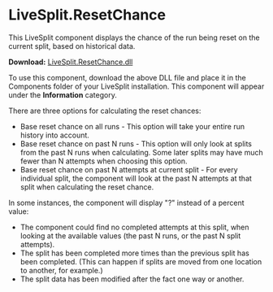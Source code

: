 LiveSplit.ResetChance
=====================

This LiveSplit component displays the chance of the run being reset on the current split, based on historical data.

**Download:** [LiveSplit.ResetChance.dll](https://github.com/TheSoundDefense/LiveSplit.ResetChance/raw/master/Components/LiveSplit.ResetChance.dll)

To use this component, download the above DLL file and place it in the Components folder of your LiveSplit installation. This component will appear under the **Information** category.

There are three options for calculating the reset chances:

* Base reset chance on all runs - This option will take your entire run history into account.
* Base reset chance on past N runs - This option will only look at splits from the past N runs when calculating. Some later splits may have much fewer than N attempts when choosing this option.
* Base reset chance on past N attempts at current split - For every individual split, the component will look at the past N attempts at that split when calculating the reset chance.

In some instances, the component will display "?" instead of a percent value:

* The component could find no completed attempts at this split, when looking at the available values (the past N runs, or the past N split attempts).
* The split has been completed more times than the previous split has been completed. (This can happen if splits are moved from one location to another, for example.)
* The split data has been modified after the fact one way or another.
